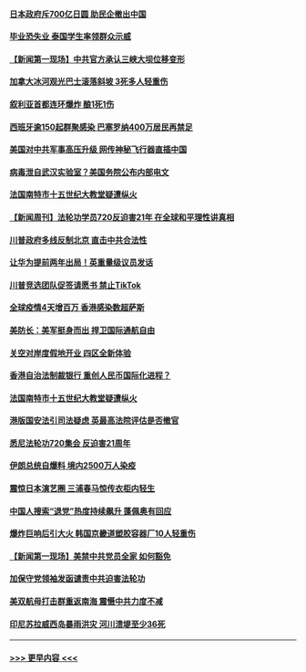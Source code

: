 #### [日本政府斥700亿日圆 助民企撤出中国](../pages/prog202/a102897364.md?t=07192002) 
#### [毕业恐失业 泰国学生率领群众示威](../pages/prog202/a102897359.md?t=07192002) 
#### [【新闻第一现场】中共官方承认三峡大坝位移变形](../pages/prog202/a102897353.md?t=07192002) 
#### [加拿大冰河观光巴士滚落斜坡 3死多人轻重伤](../pages/prog202/a102897348.md?t=07192002) 
#### [叙利亚首都连环爆炸 酿1死1伤](../pages/prog202/a102897243.md?t=07192002) 
#### [西班牙逾150起群聚感染 巴塞罗纳400万居民再禁足](../pages/prog202/a102897215.md?t=07192002) 
#### [美国对中共军事高压升级 网传神秘飞行器直插中国](../pages/prog202/a102897212.md?t=07192002) 
#### [病毒泄自武汉实验室？美国务院公布内部电文](../pages/prog202/a102897131.md?t=07192002) 
#### [法国南特市十五世纪大教堂疑遭纵火](../pages/prog202/a102896905.md?t=07192002) 
#### [【新闻周刊】法轮功学员720反迫害21年 在全球和平理性讲真相](../pages/prog202/a102897111.md?t=07192002) 
#### [川普政府多线反制北京 直击中共合法性](../pages/prog202/a102896927.md?t=07192002) 
#### [让华为提前两年出局！英重量级议员发话](../pages/prog202/a102897025.md?t=07192002) 
#### [川普竞选团队促签请愿书 禁止TikTok](../pages/prog202/a102897039.md?t=07192002) 
#### [全球疫情4天增百万 香港感染数超萨斯](../pages/prog202/a102896916.md?t=07192002) 
#### [美防长：美军挺身而出 捍卫国际通航自由](../pages/prog202/a102897020.md?t=07192002) 
#### [关空对岸度假地开业 四区全新体验](../pages/prog202/a102896991.md?t=07192002) 
#### [香港自治法制裁银行 重创人民币国际化进程？](../pages/prog202/a102896874.md?t=07192002) 
#### [法国南特市十五世纪大教堂疑遭纵火](../pages/prog202/a102896868.md?t=07192002) 
#### [港版国安法引司法疑虑 英最高法院评估是否撤官](../pages/prog202/a102896870.md?t=07192002) 
#### [悉尼法轮功720集会 反迫害21周年](../pages/prog202/a102896854.md?t=07192002) 
#### [伊朗总统自爆料 境内2500万人染疫](../pages/prog202/a102896760.md?t=07192002) 
#### [震惊日本演艺圈 三浦春马惊传衣柜内轻生](../pages/prog202/a102896735.md?t=07192002) 
#### [中国人搜索“退党”热度持续飙升 蓬佩奥有回应](../pages/prog202/a102896681.md?t=07192002) 
#### [爆炸巨响后引大火 韩国京畿道塑胶容器厂10人轻重伤](../pages/prog202/a102896640.md?t=07192002) 
#### [【新闻第一现场】美禁中共党员全家 如何豁免](../pages/prog202/a102896660.md?t=07192002) 
#### [加保守党领袖发函谴责中共迫害法轮功](../pages/prog202/a102896590.md?t=07192002) 
#### [美双航母打击群重返南海 震慑中共力度不减](../pages/prog202/a102896629.md?t=07192002) 
#### [印尼苏拉威西岛暴雨洪灾 河川溃堤至少36死](../pages/prog202/a102896569.md?t=07192002) 

----
#### [ >>> 更早内容 <<< ](../indexes/prog202-earlier.md)
